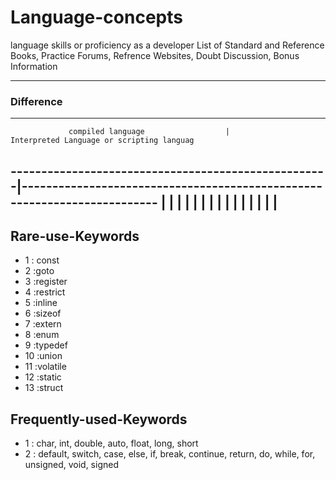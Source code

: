 # Language-concepts  
language skills or proficiency as a developer
List of Standard and Reference Books, Practice Forums, Refrence Websites, Doubt Discussion, Bonus Information 

----------------------------------------------------------------------------------------------------------------------------

### Difference 
------------------------------------------------------------------------------------------------------------------------------
                 compiled language                  |                  Interpreted Language or scripting languag
----------------------------------------------------|-------------------------------------------------------------------------
                                                    |
                                                    |
                                                    |
                                                    |
                                                    |
                                                    |
                                                    |
                                                    |
                                                    |
                                                    |
                                                    |
                                                    |
                                                    |
                                                    |
                                                    |
------------------------------------------------------------------------------------------------------------------------------

## Rare-use-Keywords                              
                                                 
- 1 : const                                            
- 2 :goto                                             
- 3 :register
- 4 :restrict
- 5 :inline
- 6 :sizeof
- 7 :extern
- 8 :enum
- 9 :typedef
- 10 :union
- 11 :volatile
- 12 :static
- 13 :struct         

## Frequently-used-Keywords

- 1 : char, int, double, auto, float, long, short
- 2 : default, switch, case, else, if, break, continue, return, do, while, for, unsigned, void, signed
